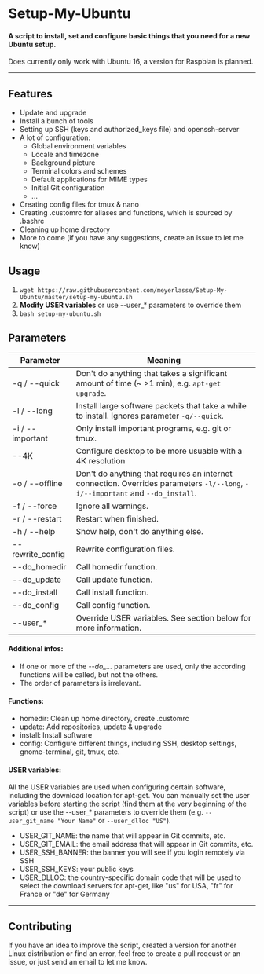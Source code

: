 # Setup-My-Ubuntu
#### A script to install, set and configure basic things that you need for a new Ubuntu setup.
Does currently only work with Ubuntu 16, a version for Raspbian is planned.
<hr>

## Features

- Update and upgrade
- Install a bunch of tools
- Setting up SSH (keys and authorized_keys file) and openssh-server
- A lot of configuration:
  - Global environment variables
  - Locale and timezone
  - Background picture
  - Terminal colors and schemes
  - Default applications for MIME types
  - Initial Git configuration
  - ...
- Creating config files for tmux & nano
- Creating .customrc for aliases and functions, which is sourced by .bashrc
- Cleaning up home directory
- More to come (if you have any suggestions, create an issue to let me know)

## Usage

1. `wget https://raw.githubusercontent.com/meyerlasse/Setup-My-Ubuntu/master/setup-my-ubuntu.sh`
2. **Modify USER variables** or use --user_* parameters to override them
3. `bash setup-my-ubuntu.sh`

## Parameters

| Parameter       | Meaning                                                                                                                       |
|-----------------|-------------------------------------------------------------------------------------------------------------------------------|
| -q / --quick    | Don't do anything that takes a significant amount of time (~ >1 min), e.g. `apt-get upgrade`.                                 |
| -l / --long     | Install large software packets that take a while to install. Ignores parameter `-q/--quick`.                                  |
| -i / --important| Only install important programs, e.g. git or tmux.                                                                            |
| --4K            | Configure desktop to be more usuable with a 4K resolution                                                                     |
| -o / --offline  | Don't do anything that requires an internet connection. Overrides parameters `-l/--long`, `-i/--important` and `--do_install`.|
| -f / --force    | Ignore all warnings.                                                                                                          |
| -r / --restart  | Restart when finished.                                                                                                        |
| -h / --help     | Show help, don't do anything else.                                                                                            |
| --rewrite_config| Rewrite configuration files.                                                                                                  |
| --do_homedir    | Call homedir function.                                                                                                        |
| --do_update     | Call update function.                                                                                                         |
| --do_install    | Call install function.                                                                                                        |
| --do_config     | Call config function.                                                                                                         |
| --user_*        | Override USER variables. See section below for more information.                                                              |

#### Additional infos:

- If one or more of the *--do_...* parameters are used, only the according functions will be called, but not the others.
- The order of parameters is irrelevant.

#### Functions:

- homedir: Clean up home directory, create .customrc
- update: Add repositories, update & upgrade
- install: Install software
- config: Configure different things, including SSH, desktop settings, gnome-terminal, git, tmux, etc.

#### USER variables:

All the USER variables are used when configuring certain software, including the download location for apt-get. You can manually set the user variables before starting the script (find them at the very beginning of the script) or use the --user_* parameters to override them (e.g. `--user_git_name "Your Name"` or `--user_dlloc "US"`).

- USER_GIT_NAME: the name that will appear in Git commits, etc.
- USER_GIT_EMAIL: the email address that will appear in Git commits, etc.
- USER_SSH_BANNER: the banner you will see if you login remotely via SSH
- USER_SSH_KEYS: your public keys
- USER_DLLOC: the country-specific domain code that will be used to select the download servers for apt-get, like "us" for USA, "fr" for France or "de" for Germany

<hr>

## Contributing
If you have an idea to improve the script, created a version for another Linux distribution or find an error, feel free to create a pull reqeust or an issue, or just send an email to let me know.
